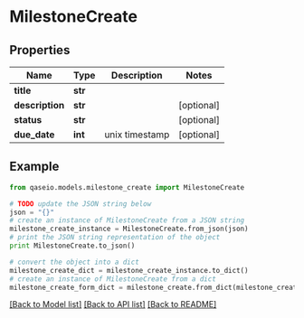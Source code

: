 # MilestoneCreate


## Properties

Name | Type | Description | Notes
------------ | ------------- | ------------- | -------------
**title** | **str** |  | 
**description** | **str** |  | [optional] 
**status** | **str** |  | [optional] 
**due_date** | **int** | unix timestamp | [optional] 

## Example

```python
from qaseio.models.milestone_create import MilestoneCreate

# TODO update the JSON string below
json = "{}"
# create an instance of MilestoneCreate from a JSON string
milestone_create_instance = MilestoneCreate.from_json(json)
# print the JSON string representation of the object
print MilestoneCreate.to_json()

# convert the object into a dict
milestone_create_dict = milestone_create_instance.to_dict()
# create an instance of MilestoneCreate from a dict
milestone_create_form_dict = milestone_create.from_dict(milestone_create_dict)
```
[[Back to Model list]](../README.md#documentation-for-models) [[Back to API list]](../README.md#documentation-for-api-endpoints) [[Back to README]](../README.md)


